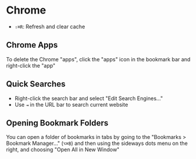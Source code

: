 # Chrome

- `⇧⌘R`: Refresh and clear cache

## Chrome Apps

To delete the Chrome "apps", click the "apps" icon in the bookmark bar and right-click the "app"

## Quick Searches

- Right-click the search bar and select "Edit Search Engines..."
- Use `⇥` in the URL bar to search current website

## Opening Bookmark Folders

You can open a folder of bookmarks in tabs by going to the "Bookmarks > Bookmark Manager…" (`⌥⌘B`) and then using the sideways dots menu on the right, and choosing "Open All in New Window"